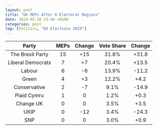```yaml
---
layout: post
title: "UK MEPs After 6 Electoral Regions"
date: 2019-05-26 23:44 +0100
categories: post
tag: [Politics, "EU Elections 2019"]
---
```


**Party**|**MEPs**|**Change**|**Vote Share**|**Change**
:-----:|:-----:|:-----:|:-----:|:-----:
The Brexit Party|15|+15|31.8%|+31.8
Liberal Democrats|7|+7|20.4%|+13.5
Labour|6|-6|13.9%|-11.2
Green|4|+3|12.2%|+4.2
Conservative|2|-7|9.1%|-14.9
Plaid Cymru|1|0|1.2%|+0.3
Change UK|0|0|3.5%|+3.5
UKIP|0|-12|3.4%|-24.3
SNP|0|0|3.0%|+0.9
